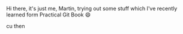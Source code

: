 Hi there,
it's just me, Martin, trying out some stuff which I've recently learned form Practical Git Book :smile: 

cu then
